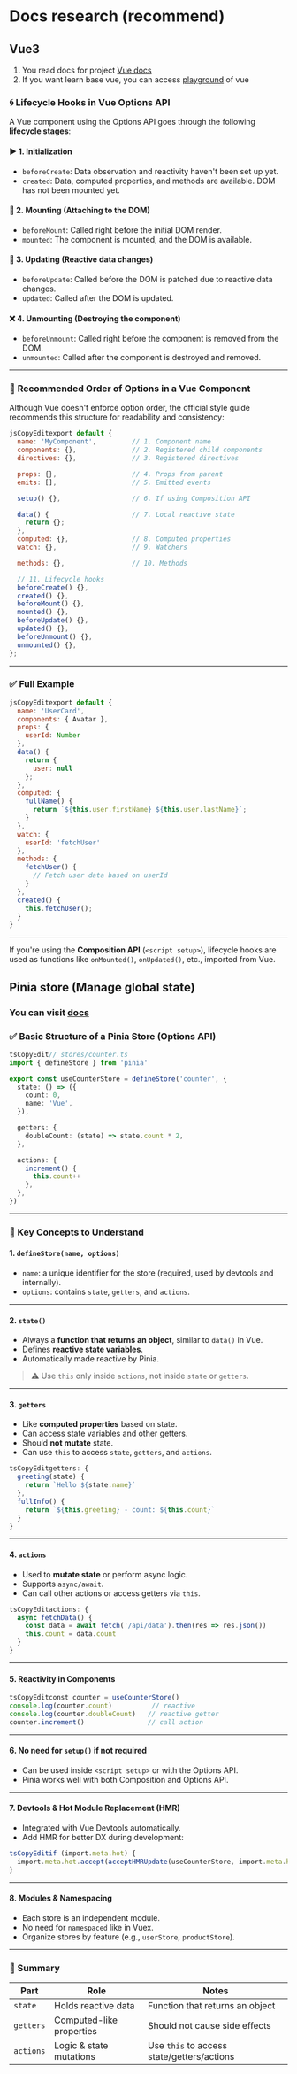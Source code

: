 # Docs research (recommend)

## Vue3&#x20;

1. You read docs for project [Vue docs](https://vuejs.org/)
2. If you want learn base vue, you can access [playground](https://play.vuejs.org/) of vue

### 🌀 **Lifecycle Hooks in Vue Options API**

A Vue component using the Options API goes through the following **lifecycle stages**:

#### ▶️ 1. **Initialization**

* `beforeCreate`: Data observation and reactivity haven't been set up yet.
* `created`: Data, computed properties, and methods are available. DOM has not been mounted yet.

#### 🧬 2. **Mounting (Attaching to the DOM)**

* `beforeMount`: Called right before the initial DOM render.
* `mounted`: The component is mounted, and the DOM is available.

#### 🔁 3. **Updating (Reactive data changes)**

* `beforeUpdate`: Called before the DOM is patched due to reactive data changes.
* `updated`: Called after the DOM is updated.

#### ❌ 4. **Unmounting (Destroying the component)**

* `beforeUnmount`: Called right before the component is removed from the DOM.
* `unmounted`: Called after the component is destroyed and removed.

***

### 🧾 **Recommended Order of Options in a Vue Component**

Although Vue doesn't enforce option order, the official style guide recommends this structure for readability and consistency:

```js
jsCopyEditexport default {
  name: 'MyComponent',         // 1. Component name
  components: {},              // 2. Registered child components
  directives: {},              // 3. Registered directives

  props: {},                   // 4. Props from parent
  emits: [],                   // 5. Emitted events

  setup() {},                  // 6. If using Composition API

  data() {                     // 7. Local reactive state
    return {};
  },
  computed: {},                // 8. Computed properties
  watch: {},                   // 9. Watchers

  methods: {},                 // 10. Methods

  // 11. Lifecycle hooks
  beforeCreate() {},
  created() {},
  beforeMount() {},
  mounted() {},
  beforeUpdate() {},
  updated() {},
  beforeUnmount() {},
  unmounted() {},
};
```

***

### ✅ **Full Example**

```js
jsCopyEditexport default {
  name: 'UserCard',
  components: { Avatar },
  props: {
    userId: Number
  },
  data() {
    return {
      user: null
    };
  },
  computed: {
    fullName() {
      return `${this.user.firstName} ${this.user.lastName}`;
    }
  },
  watch: {
    userId: 'fetchUser'
  },
  methods: {
    fetchUser() {
      // Fetch user data based on userId
    }
  },
  created() {
    this.fetchUser();
  }
}
```

***

If you're using the **Composition API** (`<script setup>`), lifecycle hooks are used as functions like `onMounted()`, `onUpdated()`, etc., imported from Vue.

## Pinia store (Manage global state)

### You can visit [docs](https://pinia.vuejs.org/)

### ✅ Basic Structure of a Pinia Store (Options API)

```ts
tsCopyEdit// stores/counter.ts
import { defineStore } from 'pinia'

export const useCounterStore = defineStore('counter', {
  state: () => ({
    count: 0,
    name: 'Vue',
  }),

  getters: {
    doubleCount: (state) => state.count * 2,
  },

  actions: {
    increment() {
      this.count++
    },
  },
})
```

***

### 🔑 Key Concepts to Understand

#### 1. **`defineStore(name, options)`**

* `name`: a unique identifier for the store (required, used by devtools and internally).
* `options`: contains `state`, `getters`, and `actions`.

***

#### 2. **`state()`**

* Always a **function that returns an object**, similar to `data()` in Vue.
* Defines **reactive state variables**.
* Automatically made reactive by Pinia.

> ⚠️ Use `this` only inside `actions`, not inside `state` or `getters`.

***

#### 3. **`getters`**

* Like **computed properties** based on state.
* Can access state variables and other getters.
* Should **not mutate** state.
* Can use `this` to access `state`, `getters`, and `actions`.

```ts
tsCopyEditgetters: {
  greeting(state) {
    return `Hello ${state.name}`
  },
  fullInfo() {
    return `${this.greeting} - count: ${this.count}`
  }
}
```

***

#### 4. **`actions`**

* Used to **mutate state** or perform async logic.
* Supports `async/await`.
* Can call other actions or access getters via `this`.

```ts
tsCopyEditactions: {
  async fetchData() {
    const data = await fetch('/api/data').then(res => res.json())
    this.count = data.count
  }
}
```

***

#### 5. **Reactivity in Components**

```ts
tsCopyEditconst counter = useCounterStore()
console.log(counter.count)          // reactive
console.log(counter.doubleCount)   // reactive getter
counter.increment()                // call action
```

***

#### 6. **No need for `setup()` if not required**

* Can be used inside `<script setup>` or with the Options API.
* Pinia works well with both Composition and Options API.

***

#### 7. **Devtools & Hot Module Replacement (HMR)**

* Integrated with Vue Devtools automatically.
* Add HMR for better DX during development:

```ts
tsCopyEditif (import.meta.hot) {
  import.meta.hot.accept(acceptHMRUpdate(useCounterStore, import.meta.hot))
}
```

***

#### 8. **Modules & Namespacing**

* Each store is an independent module.
* No need for `namespaced` like in Vuex.
* Organize stores by feature (e.g., `userStore`, `productStore`).

***

### 📌 Summary

| Part      | Role                     | Notes                                      |
| --------- | ------------------------ | ------------------------------------------ |
| `state`   | Holds reactive data      | Function that returns an object            |
| `getters` | Computed-like properties | Should not cause side effects              |
| `actions` | Logic & state mutations  | Use `this` to access state/getters/actions |
